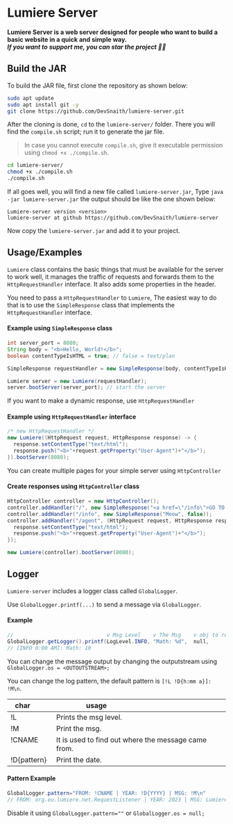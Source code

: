 # Lumiere Server
**Lumiere Server is a web server designed for people who want to build a basic website in a quick and simple way.**<br>
**_If you want to support me, you can star the project 👀🌃_**
## Build the JAR
To build the JAR file, first clone the repository as shown below:
```bash
sudo apt update
sudo apt install git -y
git clone https://github.com/DevSnaith/lumiere-server.git
```

After the cloning is done, ``cd`` to the ``lumiere-server/`` folder. There you will find the `compile.sh` script; run it to generate the jar file.
>In case you cannot execute `compile.sh`, give it executable permission using `chmod +x ./compile.sh`.

```bash
cd lumiere-server/
chmod +x ./compile.sh
./compile.sh
```

If all goes well, you will find a new file called ``lumiere-server.jar``, Type ``java -jar lumiere-server.jar`` the output should be like the one shown below:

```
Lumiere-server version <version>
lumiere-server at github https://github.com/DevSnaith/lumiere-server
```

Now copy the ``lumiere-server.jar`` and add it to your project.

## Usage/Examples
`Lumiere` class contains the basic things that must be available for the server to work well, it manages the traffic of requests and forwards them to the `HttpRequestHandler` interface. It also adds some properties in the header.

You need to pass a `HttpRequestHandler` to `Lumiere`, The easiest way to do that is to use the `SimpleResponse` class that implements the `HttpRequestHandler` interface.

#### Example using ``SimpleResponse`` class
```java
int server_port = 8080;
String body = "<b>Hello, World!</b>";
boolean contentTypeIsHTML = true; // false = text/plan

SimpleResponse requestHandler = new SimpleResponse(body, contentTypeIsHTML);

Lumiere server = new Lumiere(requestHandler);
server.bootServer(server_port); // start the server
```

If you want to make a dynamic response, use ``HttpRequestHandler``
#### Example using ``HttpRequestHandler`` interface
```java
/* new HttpRequestHandler */
new Lumiere((HttpRequest request, HttpResponse response) -> {
  response.setContentType("text/html");
  response.push("<b>"+request.getProperty("User-Agent")+"</b>");
}).bootServer(8080);
```

You can create multiple pages for your simple server using ``HttpController``

#### Create responses using ``HttpController`` class
```java
HttpController controller = new HttpController();
controller.addHandler("/", new SimpleResponse("<a href=\"/info\">GO TO INFO</a>", true));
controller.addHandler("/info", new SimpleResponse("Meow", false));
controller.addHandler("/agent", (HttpRequest request, HttpResponse response) -> {
  response.setContentType("text/html");
  response.push("<b>"+request.getProperty("User-Agent")+"</b>");
});

new Lumiere(controller).bootServer(8080);
```

## Logger

``Lumiere-server`` includes a logger class called ``GlobalLogger``.

Use ``GlobalLogger.printf(...)`` to send a message via ``GlobalLogger``.
#### Example

```java
//                              v Msg Level    v The Msg    v obj to return   v formatting the msg
GlobalLogger.getLogger().printf(LogLevel.INFO, "Math: %d",  null,             (5 + 5));
// [INFO 0:00 AM]: Math: 10
```

You can change the message output by changing the outputstream using ``GlobalLogger.os = <OUTOUTSTREAM>;``

You can change the log pattern, the default pattern is ``[!L !D{h:mm a}]: !M\n``.

| char        | usage                                               |
|-------------|-----------------------------------------------------|
| !L          | Prints the msg level.                               |
| !M          | Print the msg.                                      |
| !CNAME      | It is used to find out where the message came from. |
| !D{pattern} | Print the date.                                     |


#### Pattern Example
```java
GlobalLogger.pattern="FROM: !CNAME | YEAR: !D{YYYY} | MSG: !M\n"
// FROM: org.eu.lumiere.net.RequestListener | YEAR: 2023 | MSG: Lumiere using port 8080
```

Disable it using ``GlobalLogger.pattern=""`` or ``GlobalLogger.os = null;``
